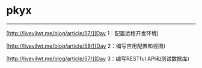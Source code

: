 # pkyx

---

[http://livevilwt.me/blog/article/57/](Day 1：配置远程开发环境)

[http://livevilwt.me/blog/article/58/](Day 2：编写应用配置和视图)

[http://livevilwt.me/blog/article/57/](Day 3：编写RESTful API和测试数据库)
